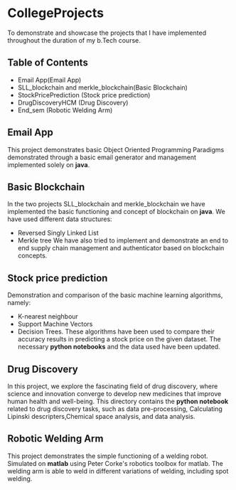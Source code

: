# CollegeProjects
To demonstrate and showcase the projects that I have implemented throughout the duration of my b.Tech course. 
  
## Table of Contents

- Email App(Email App)
- SLL_blockchain and merkle_blockchain(Basic Blockchain)
- StockPricePrediction (Stock price prediction)
- DrugDiscoveryHCM (Drug Discovery)
- End_sem (Robotic Welding Arm)



## Email App <a name="Email App"></a>
This project demonstrates basic Object Oriented Programming Paradigms demonstrated through a basic email generator and management implemented solely on **java**.

## Basic Blockchain <a name="Basic Blockchain"></a>
In the two projects SLL_blockchain and merkle_blockchain we have implemented the  basic functioning and concept of blockchain on **java**. We have used different data structures:
- Reversed Singly Linked List
- Merkle tree
We have also tried to implement and demonstrate an end to end supply chain management and authenticator based on blockchain concepts.

## Stock price prediction <a name="Stock price prediction"></a>

Demonstration and comparison of the basic machine learning algorithms, namely:
- K-nearest neighbour
- Support Machine Vectors
- Decision Trees.
These algorithms have been used to compare their accuracy results in predicting a stock price on the given dataset. The necessary **python notebooks** and the data used have been updated. 

## Drug Discovery <a name="Drug Discovery"></a>
In this project, we explore the fascinating field of drug discovery, where science and innovation converge to develop new medicines that improve human health and well-being. 
This directory contains the **python notebook** related to drug discovery tasks, such as data pre-processing, Calculating Lipinski descripters,Chemical space analysis, and data analysis.

## Robotic Welding Arm <a name="Robotic Welding Arm"></a>
This project demonstrates the simple functioning of a welding robot. Simulated on **matlab** using Peter Corke's robotics toolbox for matlab.
The welding arm is able to weld in different variations of welding, including spot welding. 
